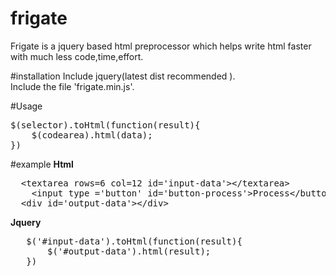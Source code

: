# frigate
Frigate is a jquery based html preprocessor which helps write html faster with much less code,time,effort.

#installation
Include jquery(latest dist recommended ).</br>
Include the file 'frigate.min.js'.

#Usage
<pre>
$(selector).toHtml(function(result){
    $(codearea).html(data);
})
</pre>

#example 
<b>Html</b>
<pre>
  &#x3C;textarea rows=6 col=12 id=&#x27;input-data&#x27;&#x3E;&#x3C;/textarea&#x3E;
    &#x3C;input type =&#x27;button&#x27; id=&#x27;button-process&#x27;&#x3E;Process&#x3C;/button&#x3E;
  &#x3C;div id=&#x27;output-data&#x27;&#x3E;&#x3C;/div&#x3E;
</pre>

<b>Jquery</b>
<pre>
   $('#input-data').toHtml(function(result){
       $('#output-data').html(result);
   })
</pre>
